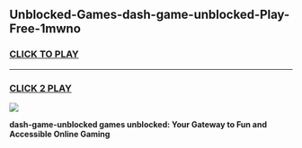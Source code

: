 
## Unblocked-Games-dash-game-unblocked-Play-Free-1mwno
<h3>
<a href="https://premium76.site?title=dash-game-unblocked&ref=20A">CLICK TO PLAY</a></h3>
<hr>

<h3>
<a href="https://premium76.site?title=dash-game-unblocked&ref=20A">CLICK 2 PLAY</a>
  
</h3>

<a href="https://premium76.site?title=dash-game-unblocked&ref=20A"><img src="https://clearcache.store/games.png"></a>


**dash-game-unblocked games unblocked: Your Gateway to Fun and Accessible Online Gaming**
